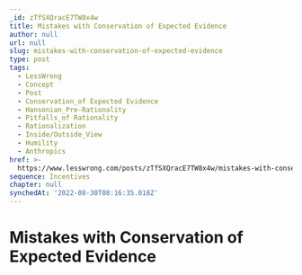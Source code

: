 ```yaml
---
_id: zTfSXQracE7TW8x4w
title: Mistakes with Conservation of Expected Evidence
author: null
url: null
slug: mistakes-with-conservation-of-expected-evidence
type: post
tags:
  - LessWrong
  - Concept
  - Post
  - Conservation_of Expected Evidence
  - Hansonian_Pre-Rationality
  - Pitfalls_of Rationality
  - Rationalization
  - Inside/Outside_View
  - Humility
  - Anthropics
href: >-
  https://www.lesswrong.com/posts/zTfSXQracE7TW8x4w/mistakes-with-conservation-of-expected-evidence
sequence: Incentives
chapter: null
synchedAt: '2022-08-30T08:16:35.018Z'
---
```


# Mistakes with Conservation of Expected Evidence

